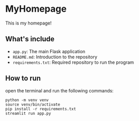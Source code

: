 # MyHomepage

This is my homepage!

## What's include

- `app.py`: The main Flask application
- `README.md`: Introduction to the repository
- `requirements.txt`: Required repository to run the program

##  How to run

open the terminal and run the following commands:

```
python -m venv venv
source venv/bin/activate
pip install -r requirements.txt
streamlit run app.py
```
